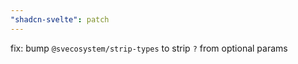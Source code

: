 ```yaml
---
"shadcn-svelte": patch
---
```


fix: bump `@svecosystem/strip-types` to strip `?` from optional params
